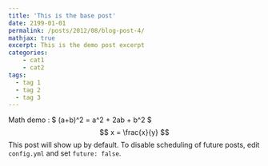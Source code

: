 ```yaml
---
title: 'This is the base post'
date: 2199-01-01
permalink: /posts/2012/08/blog-post-4/
mathjax: true
excerpt: This is the demo post excerpt
categories:
    - cat1
    - cat2
tags:
  - tag 1
  - tag 2
  - tag 3
---
```

Math demo : $ (a+b)^2 = a^2 + 2ab + b^2 $
$$
 x = \frac{x}{y}
$$
This post will show up by default. To disable scheduling of future posts, edit `config.yml` and set `future: false`. 
